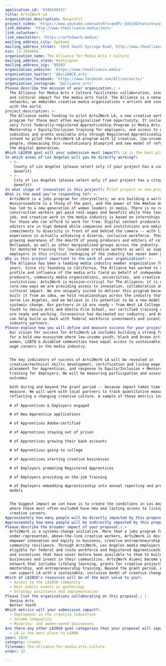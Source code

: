 ```yaml
---
application_id: '6348146521'
title: Arts2Work LA
organization_description: Nonprofit
project_video: 'https://www.youtube.com/watch?v=aw9Fz_G45j8&feature=youtu.be'
link_donate: 'http://www.thealliance.media/join/'
link_volunteer: ''
link_newsletter: 'https://arts2work.media/'
mailing_address_city: Spokane
mailing_address_street: '1919 South Syringa Road, http://www.thealliance.media/'
ein: 13-3044606
organization_name: The Alliance for Media Arts + Culture
mailing_address_state: Washington
mailing_address_zip: '99203'
organization_website: 'https://www.thealliance.media'
organization_twitter: '@ALLIANCE_arts'
organization_facebook: 'https://www.facebook.com/Alliancearts/'
organization_instagram: '@alliance_arts'
Please describe the mission of your organization.: >
  The Alliance for Media Arts + Culture facilitates collaboration, innovation
  and cultural impact for the media arts field. The Alliance is a network of
  networks; we embolden creative media organizations + artists and connect them
  with the world.
project_description: >-
  The Alliance seeks funding to pilot Arts2Work LA, a new creative workforce
  program for those most often marginalized from opportunity. It includes the
  very first federally-registered Apprenticeship Program in Media Arts,
  Mentorship + Equity/Inclusion training for employers, and access to new
  subsidies and grants available only through Registered Apprenticeship. We
  intend to pilot the Arts2Work LA program with 12 creative, low-income young
  people, showcasing this revolutionary blueprint and new model of reform for
  the digital generation.
Which LA2050 goal will your submission most impact?: LA is the best place to CREATE
In which areas of Los Angeles will you be directly working?:
  - >-
    County of Los Angeles (please select only if your project has a countywide
    benefit)
  - >-
    City of Los Angeles (please select only if your project has a citywide
    benefit)
In what stage of innovation is this project?: Pilot project or new program (testing or implementing a new idea)
What is the need you’re responding to?: >-
  Arts2Work is a jobs program for storytellers; we are building a world where
  #oscarssowhite is a thing of the past, and the power of the #metoo movement
  has led to a new generation of women leaders in media. There is no reason that
  construction workers get paid real wages and benefits while they learn on the
  job, and creative work in the media industry is based on internships designed
  for those who can afford to work for free. Digital content producers and
  editors are in high demand while companies and institutions are making new
  commitments to diversity in front of and behind the camera -- with little
  experience in actually achieving a diverse, inclusive workforce. There is
  growing awareness of the dearth of young producers and editors of color in
  Hollywood, as well as other marginalized groups across the industry. The need
  for mentored training for low-income creative workers as well as support for
  employers in this critical reshaping of the industry has never been greater. 
Why is this project important to the work of your organization?: >-
  The Alliance has been a leading media industry member organization for 40
  years. Since its founding in California, The Alliance has worked to raise the
  profile and influence of the media arts field on behalf of independent
  producers, community media organizations, universities, and creative
  institutions. Arts2Work is mission-critical for The Alliance; it is one of the
  core new ways we are providing access to innovation, collaboration and
  cultural impact. We are uniquely suited to deliver this program because we
  built it from an idea, we hold relationships across the industry that can
  serve Los Angeles, and we believe in its potential to be a new model of
  systemic change. Our partners in LA are ready – from West LA College to Better
  Youth to Venice Arts and Ghetto Film School, our certified training centers
  are ready and working. Coronavirus has decimated our industry, and Arts2Work
  can help build us back with federal workforce investments and incentives for
  industry partners.
Please explain how you will define and measure success for your project.: >-
  Our vision for success for Arts2Work LA includes building a strong foundation
  for a bold new ecosystem where low-income youth, black and brown artists,
  women, LGBTQ & disabled communities have equal access to sustainable, living
  wage careers in the media industry. 


  The key indicators of success of Arts2Work LA will be revealed in
  creative/technical skills development, certification and living wage job
  placement for Apprentices, and response to Equity/Inclusion + Mentorship
  training for Employers. We will be measuring participation and assessing the
  outcomes 

  both during and beyond the grant period -- because impact takes time to
  measure. We will work with local partners to track quantitative measurements
  reflecting a changing creative culture. A sample of these metrics include:
   
  # of Apprentices & Employers engaged 

  # of New Apprentice applications

  # of Apprentices Adobe-certified

  # of Apprentices staying out of prison

  # of Apprentices growing their bank accounts

  # of Apprentices going to college

  # of Apprentices starting creative businesses 

  # of Employers promoting Registered Apprentices

  # of Employers providing on-the-job Training

  # of Employers embedding Apprenticeship into annual reporting and profit
  models


  The biggest impact we can have is to create the conditions in Los Angeles
  where those most often excluded have new and lasting access to living wage
  creative careers. 
Approximately how many people will be directly impacted by this proposal?: '525'
Approximately how many people will be indirectly impacted by this proposal?: '3000'
Please describe the broader impact of your proposal.: >
  Arts2Work is a systems-change initiative. More than a jobs program for
  under-represented, above-the-line creative workers, Arts2Work is designed to
  empower innovation and equity in business, creative entrepreneurship &
  community resilience. Through Arts2Work, Los Angeles media employers are now
  eligible for federal and state workforce and Registered Apprenticeship funding
  and incentives that have never before been available to them to build their
  businesses and invest in their communities. Arts2Work Alumni become part of a
  network that includes lifelong learning, grants for creative projects,
  mentorship, and entrepreneurship training. Beyond the grant period, Arts2Work
  can support LA with a sustainable, inclusive model of creative change.
Which of LA2050’s resources will be of the most value to you?:
  - Access to the LA2050 community
  - Host public events or gatherings
  - Strategy assistance and implementation
Please list the organizations collaborating on this proposal.: |-
  Venice Arts
  Better Youth  
Which metrics will your submission impact?:
  - Employment in the creative industries
  - Income inequality
  - Minority- and women-owned businesses
Are there any other LA2050 goal categories that your proposal will impact?:
  - LA is the best place to LEARN
year: 2020
category: create
filename: the-alliance-for-media-arts-culture
order: 32

---
```


